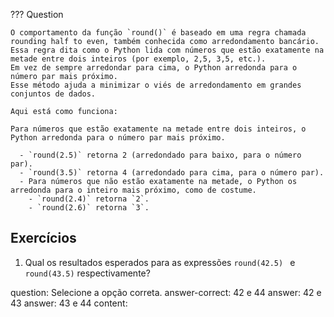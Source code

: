 ??? Question

    O comportamento da função `round()` é baseado em uma regra chamada rounding half to even, também conhecida como arredondamento bancário. Essa regra dita como o Python lida com números que estão exatamente na metade entre dois inteiros (por exemplo, 2,5, 3,5, etc.).
    Em vez de sempre arredondar para cima, o Python arredonda para o número par mais próximo.
    Esse método ajuda a minimizar o viés de arredondamento em grandes conjuntos de dados.

    Aqui está como funciona:

    Para números que estão exatamente na metade entre dois inteiros, o Python arredonda para o número par mais próximo.

      - `round(2.5)` retorna 2 (arredondado para baixo, para o número par).
      - `round(3.5)` retorna 4 (arredondado para cima, para o número par).
      - Para números que não estão exatamente na metade, o Python os arredonda para o inteiro mais próximo, como de costume.
        - `round(2.4)` retorna `2`.
        - `round(2.6)` retorna `3`.

## Exercícios

1. Qual os resultados esperados para as expressões `round(42.5) ` e `round(43.5)` respectivamente?

<?quiz?>
question: Selecione a opção correta.
answer-correct: 42 e 44
answer: 42 e 43
answer: 43 e 44
content:
<?/quiz?>
